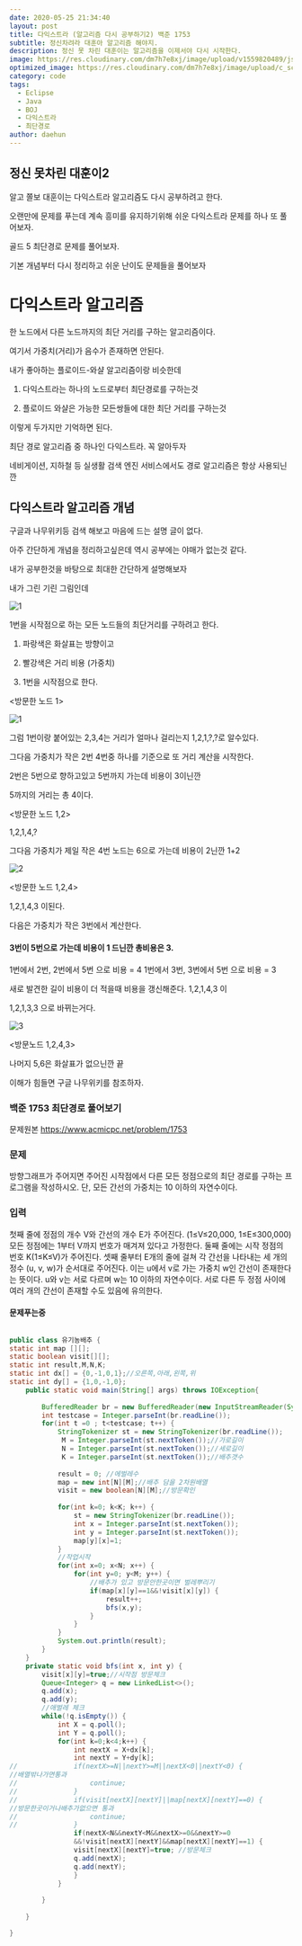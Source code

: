 ```yaml
---
date: 2020-05-25 21:34:40
layout: post
title: 다익스트라 (알고리즘 다시 공부하기2) 백준 1753
subtitle: 정신차려라 대훈아 알고리즘 해야지.
description: 정신 못 차린 대훈이는 알고리즘을 이제서야 다시 시작한다.
image: https://res.cloudinary.com/dm7h7e8xj/image/upload/v1559820489/js-code_n83m7a.jpg
optimized_image: https://res.cloudinary.com/dm7h7e8xj/image/upload/c_scale,w_380/v1559820489/js-code_n83m7a.jpg
category: code
tags:
  - Eclipse
  - Java
  - BOJ
  - 다익스트라
  - 최단경로
author: daehun
---
```



## 정신 못차린 대훈이2

알고 쫄보 대훈이는 다익스트라 알고리즘도 다시 공부하려고 한다.

오랜만에 문제를 푸는데 계속 흥미를 유지하기위해 쉬운 다익스트라 문제를 하나 또 풀어보자.

골드 5 최단경로 문제를 풀어보자.

기본 개념부터 다시 정리하고 쉬운 난이도 문제들을 풀어보자

# 다익스트라 알고리즘

한 노드에서 다른 노드까지의 최단 거리를 구하는 알고리즘이다.

여기서 가중치(거리)가 음수가 존재하면 안된다.

내가 좋아하는 플로이드-와샬 알고리즘이랑 비슷한데

1. 다익스트라는 하나의 노드로부터 최단경로를 구하는것

2. 플로이드 와샬은 가능한 모든쌍들에 대한 최단 거리를 구하는것

이렇게 두가지만 기억하면 된다.

최단 경로 알고리즘 중 하나인 다익스트라. 꼭 알아두자

네비게이션, 지하철 등 실생활 검색 엔진 서비스에서도 경로 알고리즘은 항상 사용되닌깐

## 다익스트라 알고리즘 개념

구글과 나무위키등 검색 해보고 마음에 드는 설명 글이 없다.

아주 간단하게 개념을 정리하고싶은데 역시 공부에는 야매가 없는것 같다.

내가 공부한것을 바탕으로 최대한 간단하게 설명해보자

내가 그린 기린 그림인데

![1](../assets/img/work/da1.png)

1번을 시작점으로 하는 모든 노드들의 최단거리를 구하려고 한다.


1. 파랑색은 화살표는 방향이고

2. 빨강색은 거리 비용 (가중치)

3. 1번을 시작점으로 한다.

<방문한 노드 1>

![1](../assets/img/work/da2.png)

그럼 1번이랑 붙어있는 2,3,4는 거리가 얼마나 걸리는지 1,2,1,?,?로 알수있다.

그다음 가중치가 작은 2번 4번중 하나를 기준으로 또 거리 계산을 시작한다.

2번은 5번으로 향하고있고 5번까지 가는데 비용이 3이닌깐

5까지의 거리는 총 4이다.

<방문한 노드 1,2>

1,2,1,4,?

그다음 가중치가 제일 작은 4번 노드는 6으로 가는데 비용이 2닌깐 1+2

![2](../assets/img/work/da3.png)

<방문한 노드 1,2,4>

1,2,1,4,3 이된다.

다음은 가중치가 작은 3번에서 계산한다.

#### 3번이 5번으로 가는데 비용이 1 드닌깐 총비용은 3.

1번에서 2번, 2번에서 5번 으로 비용 = 4
1번에서 3번, 3번에서 5번 으로 비용 = 3

새로 발견한 길이 비용이 더 적을때 비용을 갱신해준다.
1,2,1,4,3 이

1,2,1,3,3 으로 바뀌는거다.

![3](../assets/img/work/da4.png)

<방문노드 1,2,4,3>

나머지 5,6은 화살표가 없으닌깐 끝

이해가 힘들면 구글 나무위키를 참조하자.

### 백준 1753 최단경로 풀어보기
문제원본 https://www.acmicpc.net/problem/1753

### 문제 
방향그래프가 주어지면 주어진 시작점에서 다른 모든 정점으로의 최단 경로를 구하는 프로그램을 작성하시오. 단, 모든 간선의 가중치는 10 이하의 자연수이다.

### 입력 
첫째 줄에 정점의 개수 V와 간선의 개수 E가 주어진다. (1≤V≤20,000, 1≤E≤300,000) 모든 정점에는 1부터 V까지 번호가 매겨져 있다고 가정한다. 둘째 줄에는 시작 정점의 번호 K(1≤K≤V)가 주어진다. 셋째 줄부터 E개의 줄에 걸쳐 각 간선을 나타내는 세 개의 정수 (u, v, w)가 순서대로 주어진다. 이는 u에서 v로 가는 가중치 w인 간선이 존재한다는 뜻이다. u와 v는 서로 다르며 w는 10 이하의 자연수이다. 서로 다른 두 정점 사이에 여러 개의 간선이 존재할 수도 있음에 유의한다.

#### 문제푸는중


```java

public class 유기농배추 {
static int map [][];
static boolean visit[][];
static int result,M,N,K;
static int dx[] = {0,-1,0,1};//오른쪽,아래,왼쪽,위
static int dy[] = {1,0,-1,0};
	public static void main(String[] args) throws IOException{
		
		BufferedReader br = new BufferedReader(new InputStreamReader(System.in));
		int testcase = Integer.parseInt(br.readLine());
		for(int t =0 ; t<testcase; t++) {
			StringTokenizer st = new StringTokenizer(br.readLine());
			 M = Integer.parseInt(st.nextToken());//가로길이
			 N = Integer.parseInt(st.nextToken());//세로길이
			 K = Integer.parseInt(st.nextToken());//배추갯수		
			
			result = 0; //에벌레수
			map = new int[N][M];//배추 담을 2차원배열
			visit = new boolean[N][M];//방문확인
			
			for(int k=0; k<K; k++) {
				st = new StringTokenizer(br.readLine());
				int x = Integer.parseInt(st.nextToken());
				int y = Integer.parseInt(st.nextToken());
				map[y][x]=1;
			}
			//작업시작
			for(int x=0; x<N; x++) {
				for(int y=0; y<M; y++) {
					//배추가 있고 방문안한곳이면 벌레뿌리기
					if(map[x][y]==1&&!visit[x][y]) {
						result++;
						bfs(x,y);
					}
				}
			}
			System.out.println(result);
		}
	}
	private static void bfs(int x, int y) {
		visit[x][y]=true;//시작점 방문체크
		Queue<Integer> q = new LinkedList<>();
		q.add(x);
		q.add(y);
		//애벌레 체크
		while(!q.isEmpty()) {
			int X = q.poll();
			int Y = q.poll();
			for(int k=0;k<4;k++) {
				int nextX = X+dx[k];
				int nextY = Y+dy[k];
//				if(nextX>=N||nextY>=M||nextX<0||nextY<0) {
//배열밖나가면통과
//					continue;
//				}
//				if(visit[nextX][nextY]||map[nextX][nextY]==0) {
//방문한곳이거나배추가없으면 통과
//					continue;
//				}
				if(nextX<N&&nextY<M&&nextX>=0&&nextY>=0
				&&!visit[nextX][nextY]&&map[nextX][nextY]==1) {				
				visit[nextX][nextY]=true; //방문체크
				q.add(nextX);
				q.add(nextY);
				}
			}
			
		}
		
	}

}
```
